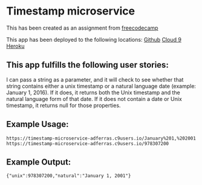 # Timestamp microservice

This has been created as an assignment from [freecodecamp]("http://www.freecodecamp.com")

This app has been deployed to the following locations:
[Github]('http://adferras.github.io/timestamp_microservice/')
[Cloud 9]('https://timestamp-microservice-adferras.c9users.io')
[Heroku]('http://timestamp-microservice-1690.herokuapp.com')

## This app fulfills the following user stories:
I can pass a string as a parameter, and it will check to see whether that string contains either a unix timestamp or a natural language date (example: January 1, 2016).
If it does, it returns both the Unix timestamp and the natural language form of that date.
If it does not contain a date or Unix timestamp, it returns null for those properties.

## Example Usage:
```
https://timestamp-microservice-adferras.c9users.io/January%201,%202001
https://timestamp-microservice-adferras.c9users.io/978307200
```

## Example Output:
`{"unix":978307200,"natural":"January 1, 2001"}`